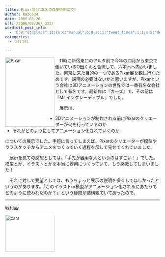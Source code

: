 ```yaml
---
title: Pixar展(六本木の森美術館にて)
author: kazu634
date: 2006-08-26
url: /2006/08/26/_332/
wordtwit_post_info:
  - 'O:8:"stdClass":13:{s:6:"manual";b:0;s:11:"tweet_times";i:1;s:5:"delay";i:0;s:7:"enabled";i:1;s:10:"separation";s:2:"60";s:7:"version";s:3:"3.7";s:14:"tweet_template";b:0;s:6:"status";i:2;s:6:"result";a:0:{}s:13:"tweet_counter";i:2;s:13:"tweet_log_ids";a:1:{i:0;i:2517;}s:9:"hash_tags";a:0:{}s:8:"accounts";a:1:{i:0;s:7:"kazu634";}}'
categories:
  - つれづれ

---
```

<div class="section">
<p>
<a href="http://roppongihills.com/jp/events/macg_pixar.html" onclick="__gaTracker('send', 'event', 'outbound-article', 'http://roppongihills.com/jp/events/macg_pixar.html', '');" target="_blank"><img width="160" align="left" alt="Pixar" src="http://image.blog.livedoor.jp/simoom634/imgs/4/c/4cc03ab7-s.jpg" height="226" border="0" class="pict" /></a>
</p></p> 
  
<p>
    　11時に新宿東口のアルタ前で今年の四月から東京で働いているO田くんと合流して、六本木へ向かいました。東京に来た目的の一つである<a href="http://roppongihills.com/jp/events/macg_pixar.html" onclick="__gaTracker('send', 'event', 'outbound-article', 'http://roppongihills.com/jp/events/macg_pixar.html', 'Pixar展');" target="_blank">Pixar展</a>を観に行くためです。説明の必要はないかと思いますが、Pixarという会社は3Dアニメーションの世界では一番有名な会社として有名です。最新作は『カーズ』で、その前は『Mr インクレーディブル』でした。
</p></p> 
  
<p>
    　展示は、
</p>
  
<ul>
<li>
      3Dアニメーションが制作される前にPixarのクリエーターが何を行っているのか
</li>
<li>
      それがどのようにしてアニメーション化されていくのか
</li>
</ul>
  
<p>
    についての展示でした。手短に言ってしまえば、Pixarのクリエーターが模型やラフスケッチからアニメをつくっていく過程を示して見せてくれていました。
</p></p> 
  
<p>
    　展示を見ての感想としては、「手先が器用な人というのはすごい！」でした。模型とか、イラストとかを本当に器用につくっていて、もう感激してしまいました！
</p></p> 
  
<p>
    　それに対して要望としては、もうちょっと展示の説明を多くしてほしかったというのがあります。「このイラストor模型がアニメーション化されるにあたってどのように使われたのか？」という疑問が結構観ていてあったので。
</p>
  
<hr />
  
<p>
    戦利品:
</p>
  
<p>
<center>
</center>
</p>
  
<p>
<a href="http://image.blog.livedoor.jp/simoom634/imgs/a/2/a20a7083.jpg" onclick="__gaTracker('send', 'event', 'outbound-article', 'http://image.blog.livedoor.jp/simoom634/imgs/a/2/a20a7083.jpg', '');" target="_blank"><img width="160" alt="cars" src="http://image.blog.livedoor.jp/simoom634/imgs/a/2/a20a7083-s.jpg" height="120" border="0" /></a>
</p></p>
</div>